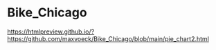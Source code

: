 # Bike_Chicago
https://htmlpreview.github.io/?https://github.com/maxvoeck/Bike_Chicago/blob/main/pie_chart2.html
